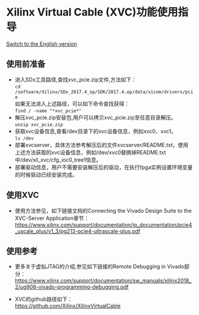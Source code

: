 # Xilinx Virtual Cable (XVC)功能使用指导 

[Switch to the English version](./Xilinx_Virtual_Cable_User_Guide.md)

## 使用前准备  

 *  进入SDx工具路径,查找xvc_pcie.zip文件,方法如下：  
    `cd /software/Xilinx/SDx_2017.4_op/SDK/2017.4.op/data/xicom/drivers/pcie`     
       如果无法进入上述路径，可以如下命令查找获得：  
    `find / -name "*xvc_pcie*"`   
 *  解压xvc_pcie.zip安装包,用户可以拷贝xvc_pcie.zip至任意目录解压。    
    `unzip xvc_pcie.zip`   
 *  获取xvc设备信息,查看/dev目录下的xvc设备信息，例如xvc0、xvc1。  
    `ls /dev`    
 *  部署xvcserver，具体方法参考解压后的文件xvcserver/README.txt，使用上述方法获取的xvc设备信息，例如/dev/xvc0替换掉README.txt中/dev/xil_xvc/cfg_ioc0_tree1信息。  
 *  部署驱动信息，用户不需要安装解压后的驱动，在执行fpga实例设置环境变量的时候驱动已经安装完成。
## 使用XVC  
  * 使用方法参见，如下链接文档的Connecting the Vivado Design Suite to the XVC-Server Application章节：  
          <https://www.xilinx.com/support/documentation/ip_documentation/pcie4_uscale_plus/v1_3/pg213-pcie4-ultrascale-plus.pdf> 

##  使用参考  
  * 更多关于虚拟JTAG的介绍,参见如下链接的Remote Debugging in Vivado部分：  
          <https://www.xilinx.com/support/documentation/sw_manuals/xilinx2018_2/ug908-vivado-programming-debugging.pdf>  

  * XVC的github路径如下：  
          <https://github.com/Xilinx/XilinxVirtualCable>

